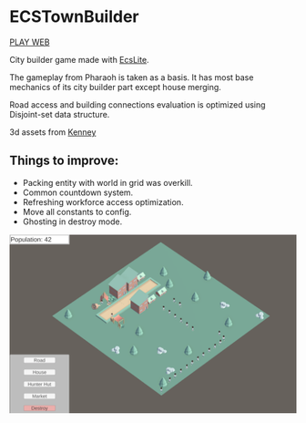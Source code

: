 # ECSTownBuilder

[PLAY WEB](https://waterneverstops.itch.io/ecs-town-builder)

City builder game made with [EcsLite](https://github.com/Leopotam/ecslite).

The gameplay from Pharaoh is taken as a basis. It has most base mechanics of its city builder part except house merging.

Road access and building connections evaluation is optimized using Disjoint-set data structure.

3d assets from [Kenney](https://www.kenney.nl/assets?q=3d)

## Things to improve:

- Packing entity with world in grid was overkill.
- Common countdown system.
- Refreshing workforce access optimization.
- Move all constants to config.
- Ghosting in destroy mode.

![Alt text](https://github.com/waterneverstops/ECSTownBuilder/blob/master/Screenshot.png?raw=true)
